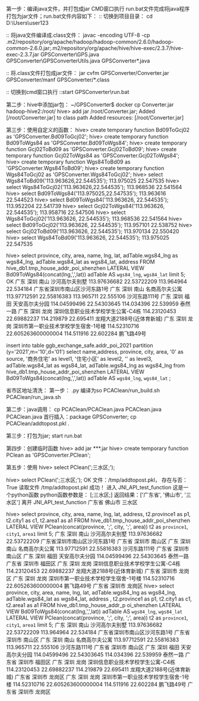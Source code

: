 
第一步：编译java文件，并打包成jar
CMD窗口执行 run.bat文件完成将java程序打包为jar文件；run.bat文件内容如下：
:: 切换到项目目录：
cd D:\Users\user123

:: 将java文件编译成.class文件：
javac  -encoding UTF-8 -cp .m2/repository/org/apache/hadoop/hadoop-common/2.6.0/hadoop-common-2.6.0.jar;.m2/repository/org/apache/hive/hive-exec/2.3.7/hive-exec-2.3.7.jar   GPSConverter\GPS.java GPSConverter\GPSConverterUtils.java GPSConverter\*.java

:: 将.class文件打包成jar文件：
jar cvfm GPSConverter/Converter.jar GPSConverter/manf GPSConverter/*.class

:: 切换到cmd窗口执行
::start GPSConverter\run.bat

第二步：hive中添加jar包：
~/GPSConverter$ docker cp Converter.jar hadoop-hive2:/root/
hive> add jar /root/Converter.jar;
Added [/root/Converter.jar] to class path
Added resources: [/root/Converter.jar]

第三步：使用自定义的函数：
hive> create temporary function Bd09ToGcj02 as 'GPSConverter.Bd09ToGcj02';
hive> create temporary function Bd09ToWgs84 as 'GPSConverter.Bd09ToWgs84';
hive> create temporary function Gcj02ToBd09 as 'GPSConverter.Gcj02ToBd09';
hive> create temporary function Gcj02ToWgs84 as 'GPSConverter.Gcj02ToWgs84';
hive> create temporary function Wgs84ToBd09 as 'GPSConverter.Wgs84ToBd09';
hive> create temporary function Wgs84ToGcj02 as 'GPSConverter.Wgs84ToGcj02';
hive> select Wgs84ToBd09('113.963626,22.544535');
113.975025      22.547535
hive> select Wgs84ToGcj02('113.963626,22.544535');
113.968536      22.541564
hive> select Bd09ToWgs84('113.975025,22.547535');
113.963616      22.544523
hive> select Bd09ToWgs84('113.963626, 22.544535');
113.952204      22.541739
hive> select Gcj02ToWgs84('113.963626, 22.544535');
113.958716      22.547506
hive> select Wgs84ToGcj02('113.963626, 22.544535');
113.968536      22.541564
hive> select Bd09ToGcj02('113.963626, 22.544535');
113.957101      22.538752
hive> select Gcj02ToBd09('113.963626, 22.544535');
113.970134      22.550420
hive> select Wgs84ToBd09('113.963626, 22.544535');
113.975025      22.547535


hive> select province, city, area, name, lng, lat, adTable.wgs84_lng as wgs84_lng, adTable.wgs84_lat as wgs84_lat, address 
FROM hive_db1.tmp_house_addr_poi_shenzhen LATERAL VIEW Bd09ToWgs84(concat(lng,',',lat))  adTable AS `wgs84_lng`, `wgs84_lat` limit 5;
OK
广东    深圳    南山    沙河高尔夫别墅  113.97636682    22.53722209     113.964964      22.534184       广东省深圳市南山区沙河东路1号
广东    深圳    南山    名商高尔夫公寓  113.97712591    22.55816383     113.965711      22.555106       沙河东路111号
广东    深圳    福田    天安高尔夫分园  114.04599496    22.54303645     114.034396      22.539959       泰然一路
广东    深圳    龙岗    深圳信息职业技术学校学生公寓-C4栋       114.23120453    22.69882237     114.219879      22.695411       龙翔大道2188号(近体育新城)
广东    深圳    龙岗    深圳市第一职业技术学校学生宿舍-1号楼    114.52310716    22.605263600000004      114.511916      22.602284       鹏飞路49号

insert into table ggb_exchange_safe.addr_poi_2021 partition (y='2021',m='10',d='01')
select name,address, province, city, area, '0' as source, '商务住宅' as level1, '住宅小区' as level2, '' as level3, adTable.wgs84_lat as wgs84_lat, adTable.wgs84_lng as wgs84_lng
from hive_db1.tmp_house_addr_poi_shenzhen LATERAL VIEW Bd09ToWgs84(concat(lng,',',lat))  adTable AS `wgs84_lng`, `wgs84_lat` ;


省市区地址清洗：
第一步：
.py 编译为so
PCAClean/run_build.sh
PCAClean/run_java.sh

第二步：java调用：
cp PCAClean/PCAClean.java PCAClean.java
PCAClean.java 首行插入：package GPSConverter;
cp PCAClean/addtopost.pkl .

第三步：打包为jar;
start run.bat

第四步：创建临时函数
hive> add jar ***.jar
hive> create temporary function PClean as 'GPSConverter.PClean';

第五步：使用
hive> select PClean(';三水区;');

hive> select PClean(';三水区;');
OK
文件：/tmp/addtopost.pkl， 存在与否：True
读取文件 /tmp/addtopost.pkl 成功！
进入 JNI_API_test_function
这是一个python函数
python函数参数是： [;三水区;]
返回结果：['广东省', '佛山市', '三水区']
离开 JNI_API_test_function
广东省  佛山市  三水区

hive> select province, city, area, name, lng, lat,  address, t2.province1 as p1, t2.city1 as c1, t2.area1 as a1 FROM hive_db1.tmp_house_addr_poi_shenzhen LATERAL VIEW PClean(concat(province, ';', city, ';',
area)) t2 as `province1`, `city1`, `area1` limit 5;
广东    深圳    南山    沙河高尔夫别墅  113.97636682    22.53722209     广东省深圳市南山区沙河东路1号   广东省  深圳市  南山区
广东    深圳    南山    名商高尔夫公寓  113.97712591    22.55816383     沙河东路111号   广东省  深圳市  南山区
广东    深圳    福田    天安高尔夫分园  114.04599496    22.54303645     泰然一路        广东省  深圳市  福田区
广东    深圳    龙岗    深圳信息职业技术学校学生公寓-C4栋       114.23120453    22.69882237     龙翔大道2188号(近体育新城)      广东省  深圳市  龙岗区
广东    深圳    龙岗    深圳市第一职业技术学校学生宿舍-1号楼    114.52310716    22.605263600000004      鹏飞路49号      广东省  深圳市  龙岗区
hive> select province, city, area, name, lng, lat, adTable.wgs84_lng as wgs84_lng, adTable.wgs84_lat as wgs84_lat, address , t2.province1 as p1, t2.city1 as c1, t2.area1 as a1 FROM hive_db1.tmp_house_addr_p
oi_shenzhen LATERAL VIEW Bd09ToWgs84(concat(lng,',',lat))  adTable AS `wgs84_lng`, `wgs84_lat`  LATERAL VIEW PClean(concat(province, ';', city, ';', area)) t2 as `province1`, `city1`, `area1` limit 5;
广东    深圳    南山    沙河高尔夫别墅  113.97636682    22.53722209     113.964964      22.534184       广东省深圳市南山区沙河东路1号   广东省  深圳市  南山区
广东    深圳    南山    名商高尔夫公寓  113.97712591    22.55816383     113.965711      22.555106       沙河东路111号   广东省  深圳市  南山区
广东    深圳    福田    天安高尔夫分园  114.04599496    22.54303645     114.034396      22.539959       泰然一路        广东省  深圳市  福田区
广东    深圳    龙岗    深圳信息职业技术学校学生公寓-C4栋       114.23120453    22.69882237     114.219879      22.695411       龙翔大道2188号(近体育新城)      广东省  深圳市  龙岗区
广东    深圳    龙岗    深圳市第一职业技术学校学生宿舍-1号楼    114.52310716    22.605263600000004      114.511916      22.602284       鹏飞路49号      广东省  深圳市  龙岗区


